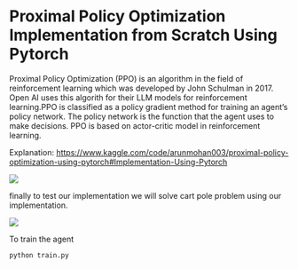 # Proximal Policy Optimization Implementation from Scratch Using Pytorch


Proximal Policy Optimization (PPO) is an algorithm in the field of reinforcement learning which was developed by John Schulman in 2017. Open AI uses this algorith for their LLM models for reinforcement learning.PPO is classified as a policy gradient method for training an agent’s policy network. The policy network is the function that the agent uses to make decisions. PPO is based on actor-critic model in reinforcement learning.

Explanation: https://www.kaggle.com/code/arunmohan003/proximal-policy-optimization-using-pytorch#Implementation-Using-Pytorch

<img src="https://www.kaggleusercontent.com/kf/164644728/eyJhbGciOiJkaXIiLCJlbmMiOiJBMTI4Q0JDLUhTMjU2In0..oPyjOKIfDYRVH2igb9qSKA.mni8eAvOaczvozU443Kxu32bwkMfLaZtuP1VUqFvspl6tnEGGTZsmh_xYnjiduMw2hpJUc4RQljxS1xkGNOVvaB-EWNn0URJ2x02nj2slfDaAPTy_vMtXJZHGzEgUb6_buL6A9n6mRTBVhX1S1HsbWUjI1D1Jj5OI0yfBH4XLwk4vIMPeVthlFKCIAL2qRgnSOIZ5ywMxslIstaaMR1r4E1SlV9zeohHGVXEj3P-Dx5bgyGy2dgR8JDHStxi_dU9E_CLx44MVoGW4XBtuVkkzT71sJFBHF6XGJCsUSYHfQmWHGIDBSmh40Rncq9W2oLJHcZDEv6xWojp_8e6QRr5BDWGvVunp8UIIre-HJr6igDoswHxdMU2LUm2PbmKXsvQC-tQNO_AhKgaLRrCAK86RYf7pyJh_INq0RRaqiBRChsrz1Fo03VNmP3q8wA46qqUJmotZC-REgB7MXdt_fN-ag6RolmEZ_tDuugqDH3u9tJMQyV5Eqgb5swfsy4Oq3GhLeVEgK96aLj3tNDffPbu1CxCkhKvKHiFnRrssVzPTmDy09_cGGLjYABnGU9ZdW_bGEG8N6IY9GN6uZcOqfgqWf0BpVjX1MxD-EqtINgK6FMO101Uk0k5sldPn5I7K5x6xbbAFBUcP3dGd8F2kwmEn4tIQptu6lC57mS9Ti3PMJB_r66nWht7_4K9Ki9yLvWl.kK62AmDvafuozGrVFe83XQ/__results___files/__results___7_1.png">

finally to test our implementation we will solve cart pole problem using our implementation.

<img src = "https://miro.medium.com/v2/resize:fit:1400/format:webp/1*HNcp0AcTME4WRKqfoDc_dw.png">




To train the agent
```
python train.py
```

